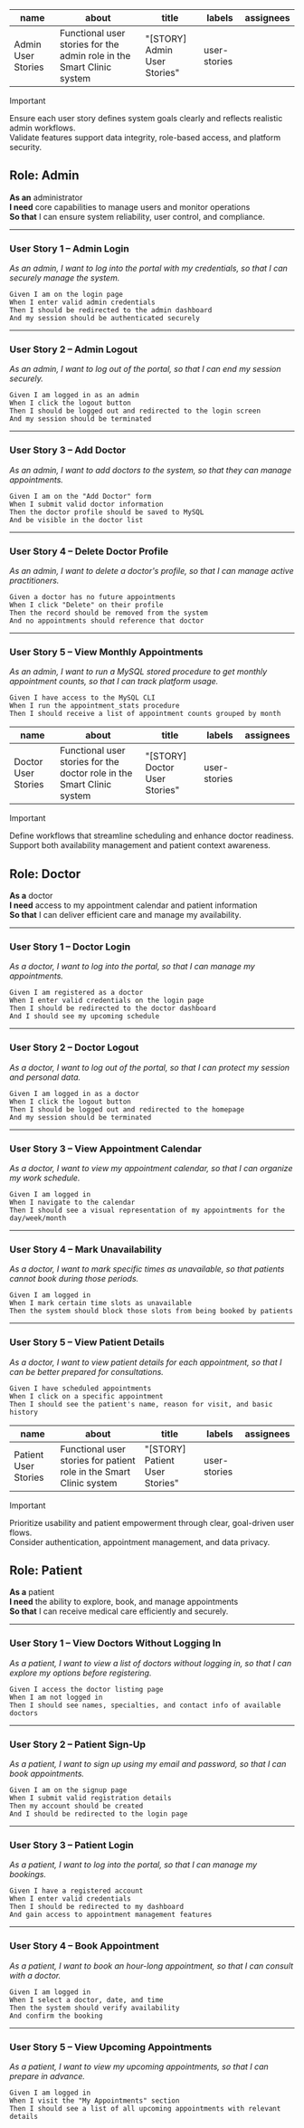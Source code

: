
| name                  | about                                                              | title                          | labels       | assignees |
|-----------------------|---------------------------------------------------------------------|--------------------------------|--------------|-----------|
| Admin User Stories    | Functional user stories for the admin role in the Smart Clinic system | "[STORY] Admin User Stories"   | user-stories |           |

> [!IMPORTANT]  
> Ensure each user story defines system goals clearly and reflects realistic admin workflows.  
> Validate features support data integrity, role-based access, and platform security.

## **Role: Admin**

**As an** administrator  
**I need** core capabilities to manage users and monitor operations  
**So that** I can ensure system reliability, user control, and compliance.

---

### User Story 1 – Admin Login

_As an admin, I want to log into the portal with my credentials, so that I can securely manage the system._

```gherkin
Given I am on the login page  
When I enter valid admin credentials  
Then I should be redirected to the admin dashboard  
And my session should be authenticated securely
````

---

### User Story 2 – Admin Logout

*As an admin, I want to log out of the portal, so that I can end my session securely.*

```gherkin
Given I am logged in as an admin  
When I click the logout button  
Then I should be logged out and redirected to the login screen  
And my session should be terminated
```

---

### User Story 3 – Add Doctor

*As an admin, I want to add doctors to the system, so that they can manage appointments.*

```gherkin
Given I am on the "Add Doctor" form  
When I submit valid doctor information  
Then the doctor profile should be saved to MySQL  
And be visible in the doctor list
```

---

### User Story 4 – Delete Doctor Profile

*As an admin, I want to delete a doctor's profile, so that I can manage active practitioners.*

```gherkin
Given a doctor has no future appointments  
When I click "Delete" on their profile  
Then the record should be removed from the system  
And no appointments should reference that doctor
```

---

### User Story 5 – View Monthly Appointments

*As an admin, I want to run a MySQL stored procedure to get monthly appointment counts, so that I can track platform usage.*

```gherkin
Given I have access to the MySQL CLI  
When I run the appointment_stats procedure  
Then I should receive a list of appointment counts grouped by month
```

| name                  | about                                                               | title                         | labels       | assignees |
|-----------------------|----------------------------------------------------------------------|-------------------------------|--------------|-----------|
| Doctor User Stories   | Functional user stories for the doctor role in the Smart Clinic system | "[STORY] Doctor User Stories" | user-stories |           |


> [!IMPORTANT]  
> Define workflows that streamline scheduling and enhance doctor readiness.  
> Support both availability management and patient context awareness.

## **Role: Doctor**

**As a** doctor  
**I need** access to my appointment calendar and patient information  
**So that** I can deliver efficient care and manage my availability.

---

### User Story 1 – Doctor Login

_As a doctor, I want to log into the portal, so that I can manage my appointments._

```gherkin
Given I am registered as a doctor  
When I enter valid credentials on the login page  
Then I should be redirected to the doctor dashboard  
And I should see my upcoming schedule
````

---

### User Story 2 – Doctor Logout

*As a doctor, I want to log out of the portal, so that I can protect my session and personal data.*

```gherkin
Given I am logged in as a doctor  
When I click the logout button  
Then I should be logged out and redirected to the homepage  
And my session should be terminated
```

---

### User Story 3 – View Appointment Calendar

*As a doctor, I want to view my appointment calendar, so that I can organize my work schedule.*

```gherkin
Given I am logged in  
When I navigate to the calendar  
Then I should see a visual representation of my appointments for the day/week/month
```

---

### User Story 4 – Mark Unavailability

*As a doctor, I want to mark specific times as unavailable, so that patients cannot book during those periods.*

```gherkin
Given I am logged in  
When I mark certain time slots as unavailable  
Then the system should block those slots from being booked by patients
```

---

### User Story 5 – View Patient Details

*As a doctor, I want to view patient details for each appointment, so that I can be better prepared for consultations.*

```gherkin
Given I have scheduled appointments  
When I click on a specific appointment  
Then I should see the patient's name, reason for visit, and basic history
```

| name                   | about                                                             | title                          | labels       | assignees |
|------------------------|--------------------------------------------------------------------|--------------------------------|--------------|-----------|
| Patient User Stories   | Functional user stories for patient role in the Smart Clinic system | "[STORY] Patient User Stories" | user-stories |           |

> [!IMPORTANT]  
> Prioritize usability and patient empowerment through clear, goal-driven user flows.  
> Consider authentication, appointment management, and data privacy.

## **Role: Patient**

**As a** patient  
**I need** the ability to explore, book, and manage appointments  
**So that** I can receive medical care efficiently and securely.

---

### User Story 1 – View Doctors Without Logging In

_As a patient, I want to view a list of doctors without logging in, so that I can explore my options before registering._

```gherkin
Given I access the doctor listing page  
When I am not logged in  
Then I should see names, specialties, and contact info of available doctors
````

---

### User Story 2 – Patient Sign-Up

*As a patient, I want to sign up using my email and password, so that I can book appointments.*

```gherkin
Given I am on the signup page  
When I submit valid registration details  
Then my account should be created  
And I should be redirected to the login page
```

---

### User Story 3 – Patient Login

*As a patient, I want to log into the portal, so that I can manage my bookings.*

```gherkin
Given I have a registered account  
When I enter valid credentials  
Then I should be redirected to my dashboard  
And gain access to appointment management features
```

---

### User Story 4 – Book Appointment

*As a patient, I want to book an hour-long appointment, so that I can consult with a doctor.*

```gherkin
Given I am logged in  
When I select a doctor, date, and time  
Then the system should verify availability  
And confirm the booking
```

---

### User Story 5 – View Upcoming Appointments

*As a patient, I want to view my upcoming appointments, so that I can prepare in advance.*

```gherkin
Given I am logged in  
When I visit the "My Appointments" section  
Then I should see a list of all upcoming appointments with relevant details
```









